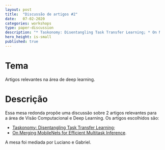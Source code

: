 ```yaml
---
layout: post
title:  "Discussão de artigos #2"
date:   07-02-2020
categories: workshops
type: paper-discussion
description: "* Taskonomy: Disentangling Task Transfer Learning; * On Merging MobileNets for Efficient Multitask Inference"
hero_height: is-small
published: true
---
```


# Tema

Artigos relevantes na área de deep learning.

# Descrição

Essa mesa redonda propõe uma discussão sobre 2 artigos relevantes para a área de Visão Computacional e Deep Learning. Os artigos escolhidos são: 

* [Taskonomy: Disentangling Task Transfer Learning](http://taskonomy.stanford.edu/taskonomy_CVPR2018.pdf);
* [On Merging MobileNets for Efficient Multitask Inference](http://www.emc2-ai.org/assets/docs/hpca-19/paper2.pdf). 

A mesa foi mediada por Luciano e Gabriel.